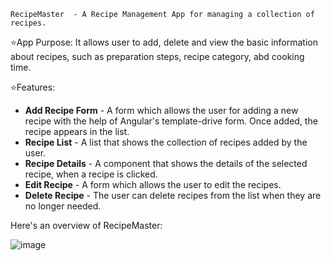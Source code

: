 `RecipeMaster  - A Recipe Management App for managing a collection of recipes.`


⭐App Purpose: 
         It allows user to add, delete and view the basic information about recipes, such as preparation steps, recipe category, abd cooking time.
         
⭐Features:
* **Add Recipe Form** - A form which allows the user for adding a new recipe with the help of Angular's template-drive form. Once added, the recipe appears in the list.
* **Recipe List** - A list that shows the collection of recipes added by the user.
* **Recipe Details** - A component that shows the details of the selected recipe, when a recipe is clicked.
* **Edit Recipe** - A form which allows the user to edit the recipes.
* **Delete Recipe** - The user can delete recipes from the list when they are no longer needed.

Here's an overview of RecipeMaster:

![image](https://github.com/user-attachments/assets/449fcaa0-5aef-41ae-bb65-c5d77f665ecf)


    
